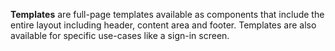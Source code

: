 **Templates** are full-page templates available as components
that include the entire layout including header, content area
and footer. Templates are also available for specific use-cases
like a sign-in screen.
